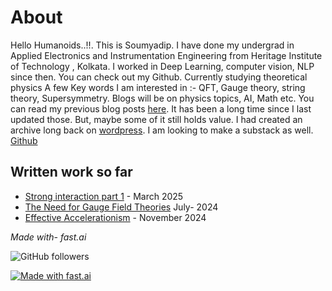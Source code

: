 # About



Hello Humanoids..!!. This is Soumyadip.  I have done my undergrad in Applied Electronics and Instrumentation Engineering from Heritage Institute of Technology , Kolkata. I worked in Deep Learning, computer vision, NLP since then. You can check out my Github.  Currently studying theoretical  physics A few Key words I am interested in :- QFT, Gauge theory, string theory, Supersymmetry.  Blogs will be on physics topics, AI, Math etc. You can read my previous blog posts 
[here](https://aiactivated.blogspot.com/). It has been a long time since I last updated those. But, maybe some of it still holds value.
I had created an archive long back on [wordpress](https://soumyadipnandi.wordpress.com/). I am looking to make a substack as well. [Github](https://github.com/soumyadip1995)



## Written work so far


- [Strong interaction part 1](https://soumyadip1995.github.io/images/writeups/Strong_interaction__part_1.pdf) - March 2025
- [The Need for Gauge Field Theories](https://soumyadip1995.github.io/images/writeups/The_need_for_Gauge_Field_Theories.pdf) July- 2024
- [Effective Accelerationism](https://soumyadip1995.github.io/images/writeups/2024-11-08-Effective%20Accelerationism.pdf) - November 2024


*Made with- fast.ai*


![GitHub followers](https://img.shields.io/github/followers/soumyadip1995?label=follow&style=social)


[![Made with fast.ai](https://img.shields.io/badge/Made%20using-fast.ai-orange)](https://www.fast.ai/)
